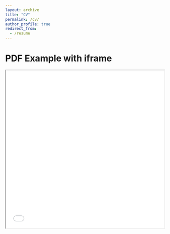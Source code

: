 ```yaml
---
layout: archive
title: "CV"
permalink: /cv/
author_profile: true
redirect_from:
  - /resume
---
```


<!DOCTYPE html>
<html>
  <head>
    <title>Title of the document</title>
  </head>
  <body>
    <h1>PDF Example with iframe</h1>
    <iframe src="files/resume_2019_ksun.pdf.pdf" width="100%" height="500px">
    </iframe>
  </body>
</html>
